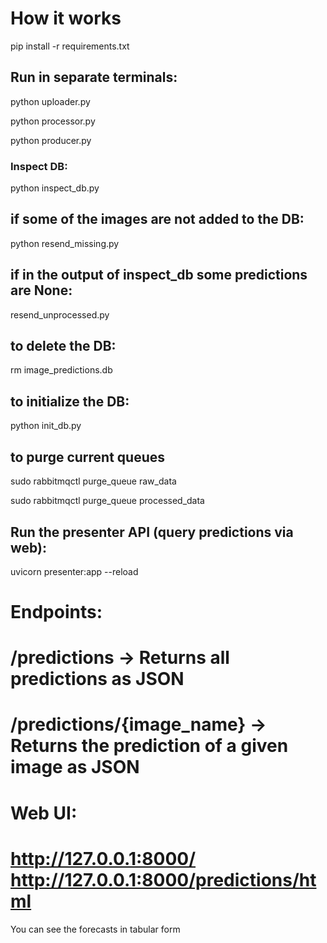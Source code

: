 # How it works

pip install -r requirements.txt

## Run in separate terminals:

python uploader.py

python processor.py

python producer.py


### Inspect DB:

python  inspect_db.py


## if some of the images are not added to the DB:

python resend_missing.py

## if in the output of inspect_db some predictions are None:

resend_unprocessed.py


## to delete the DB: 

rm image_predictions.db


## to initialize the DB:

python init_db.py


## to purge current queues 

sudo rabbitmqctl purge_queue raw_data

sudo rabbitmqctl purge_queue processed_data

## Run the presenter API (query predictions via web):


uvicorn presenter:app --reload

# Endpoints:
#   /predictions                -> Returns all predictions as JSON
#   /predictions/{image_name}   -> Returns the prediction of a given image as JSON

# Web UI:
#   http://127.0.0.1:8000/      http://127.0.0.1:8000/predictions/html 
You can see the forecasts in tabular form